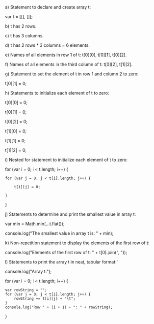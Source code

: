 a) Statement to declare and create array t:

var t = [[], []];

b) t has 2 rows.

c) t has 3 columns.

d) t has 2 rows * 3 columns = 6 elements.

e) Names of all elements in row 1 of t: t[0][0], t[0][1], t[0][2].

f) Names of all elements in the third column of t: t[0][2], t[1][2].

g) Statement to set the element of t in row 1 and column 2 to zero:

t[0][1] = 0;

h) Statements to initialize each element of t to zero:

t[0][0] = 0;

t[0][1] = 0;

t[0][2] = 0;

t[1][0] = 0;

t[1][1] = 0;

t[1][2] = 0;

i) Nested for statement to initialize each element of t to zero:

for (var i = 0; i < t.length; i++) {

    for (var j = 0; j < t[i].length; j++) {

        t[i][j] = 0;

    }

}

j) Statements to determine and print the smallest value in array t:

var min = Math.min(...t.flat());

console.log("The smallest value in array t is: " + min);

k) Non-repetition statement to display the elements of the first row of t:

console.log("Elements of the first row of t: " + t[0].join(", "));

l) Statements to print the array t in neat, tabular format:'

console.log("Array t:");

for (var i = 0; i < t.length; i++) {

    var rowString = "";
    for (var j = 0; j < t[i].length; j++) {
        rowString += t[i][j] + "\t";
    }
    console.log("Row " + (i + 1) + ": " + rowString);

}
